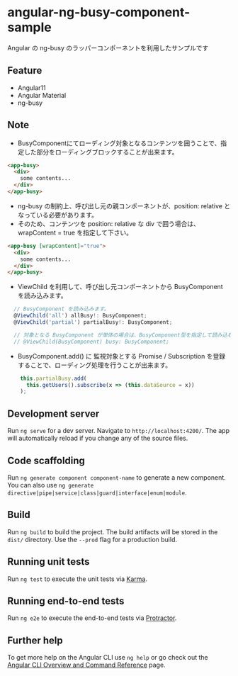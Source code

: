 # angular-ng-busy-component-sample
Angular の ng-busy のラッパーコンポーネントを利用したサンプルです

## Feature
- Angular11
- Angular Material
- ng-busy

## Note
- BusyComponentにてローディング対象となるコンテンツを囲うことで、指定した部分をローディングブロックすることが出来ます。

```html
<app-busy>
  <div>
    some contents...
  </div>
</app-busy>
```

- ng-busy の制約上、呼び出し元の親コンポーネントが、position: relative となっている必要があります。
- そのため、コンテンツを position: relative な div で囲う場合は、wrapContent = true を指定して下さい。

```html
<app-busy [wrapContent]="true">
  <div>
    some contents...
  </div>
</app-busy>
```

- ViewChild を利用して、呼び出し元コンポーネントから BusyComponent を読み込みます。

```ts
  // BusyComponent を読み込みます。
  @ViewChild('all') allBusy!: BusyComponent;
  @ViewChild('partial') partialBusy!: BusyComponent;

  // 対象となる BusyComponent が単体の場合は、BusyComponent型を指定して読み込む事も出来ます。
  // @ViewChild(BusyComponent) busy: BusyComponent;
```

- BusyComponent.add() に 監視対象とする Promise / Subscription を登録することで、ローディング処理を行うことが出来ます。

```ts
    this.partialBusy.add(
      this.getUsers().subscribe(x => (this.dataSource = x))
    );
```

## Development server

Run `ng serve` for a dev server. Navigate to `http://localhost:4200/`. The app will automatically reload if you change any of the source files.

## Code scaffolding

Run `ng generate component component-name` to generate a new component. You can also use `ng generate directive|pipe|service|class|guard|interface|enum|module`.

## Build

Run `ng build` to build the project. The build artifacts will be stored in the `dist/` directory. Use the `--prod` flag for a production build.

## Running unit tests

Run `ng test` to execute the unit tests via [Karma](https://karma-runner.github.io).

## Running end-to-end tests

Run `ng e2e` to execute the end-to-end tests via [Protractor](http://www.protractortest.org/).

## Further help

To get more help on the Angular CLI use `ng help` or go check out the [Angular CLI Overview and Command Reference](https://angular.io/cli) page.
